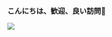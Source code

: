 ### こんにちは、歓迎、良い訪問👋
<img src="https://capsule-render.vercel.app/api?type=waving&color=0:F252E2,100:7C3AED&fontColor=dedede&height=160&section=footer&text=Misaotra%20Nitsidika%20manimanina%20ooh%20&fontSize=20" />
